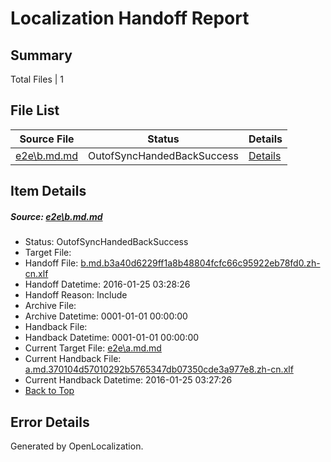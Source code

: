 # <a name='report-top'></a> Localization Handoff Report

## Summary
 Total Files | 1

## File List
 Source File | Status | Details 
 ----------- | ------ | ------- 
 [e2e\b.md.md](https://github.com/OpenLocalizationTest/oltest/blob/5ccaf783f34f8d2ae7c1e0002045f7c1722d9fb7/e2e/b.md.md) | OutofSyncHandedBackSuccess | [Details](#859ee57d9030c32df4b5a816316340c89b63d3812)

## Item Details
##### <a name='859ee57d9030c32df4b5a816316340c89b63d3812'></a> Source: [e2e\b.md.md](https://github.com/OpenLocalizationTest/oltest/blob/5ccaf783f34f8d2ae7c1e0002045f7c1722d9fb7/e2e/b.md.md)
* Status: OutofSyncHandedBackSuccess
* Target File: 
* Handoff File: [b.md.b3a40d6229ff1a8b48804fcfc66c95922eb78fd0.zh-cn.xlf](https://github.com/OpenLocalizationTestOrg/olhandoff/blob/84605eaa73dd2ed39548cf1bdc0cf93fd54dc191/ol-handoff/OpenLocalizationTestOrg/oltest.zh-cn/qimu/b.md.b3a40d6229ff1a8b48804fcfc66c95922eb78fd0.zh-cn.xlf)
* Handoff Datetime: 2016-01-25 03:28:26
* Handoff Reason: Include
* Archive File: 
* Archive Datetime: 0001-01-01 00:00:00
* Handback File: 
* Handback Datetime: 0001-01-01 00:00:00
* Current Target File: [e2e\a.md.md](https://github.com/OpenLocalizationTestOrg/oltest.zh-cn/blob/9ef5dd7efdfa76e5961629e8e2065ece7526cdcf/e2e/a.md.md)
* Current Handback File: [a.md.370104d57010292b5765347db07350cde3a977e8.zh-cn.xlf](https://github.com/OpenLocalizationTestOrg/olhandback/blob/bfe8b4859464314eebe1831010bd63626c117e62/ol-handback/OpenLocalizationTestOrg/oltest.zh-cn/qimu/a.md.370104d57010292b5765347db07350cde3a977e8.zh-cn.xlf)
* Current Handback Datetime: 2016-01-25 03:27:26
* [Back to Top](#report-top)


## Error Details

Generated by OpenLocalization.
